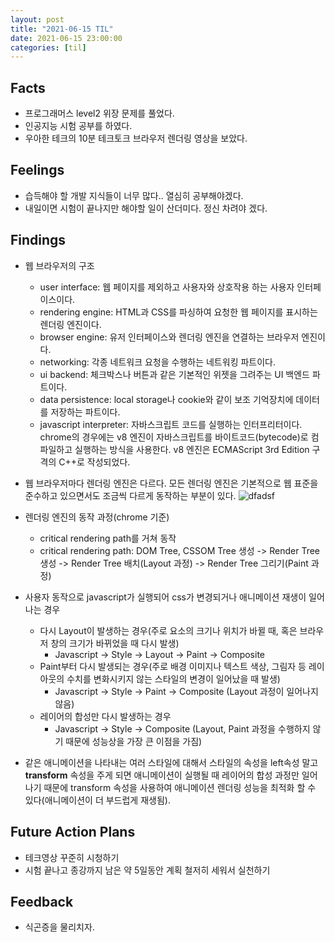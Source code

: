 ```yaml
---
layout: post
title: "2021-06-15 TIL"
date: 2021-06-15 23:00:00
categories: [til]
---
```


## Facts

- 프로그래머스 level2 위장 문제를 풀었다.
- 인공지능 시험 공부를 하였다.
- 우아한 테크의 10분 테크토크 브라우저 렌더링 영상을 보았다.

## Feelings
- 습득해야 할 개발 지식들이 너무 많다.. 열심히 공부해야겠다.
- 내일이면 시험이 끝나지만 해야할 일이 산더미다. 정신 차려야 겠다.


## Findings

- 웹 브라우저의 구조
    - user interface: 웹 페이지를 제외하고 사용자와 상호작용 하는 사용자 인터페이스이다.
    - rendering engine: HTML과 CSS를 파싱하여 요청한 웹 페이지를 표시하는 렌더링 엔진이다.
    - browser engine: 유저 인터페이스와 렌더링 엔진을 연결하는 브라우저 엔진이다.
    - networking: 각종 네트워크 요청을 수행하는 네트워킹 파트이다.
    - ui backend: 체크박스나 버튼과 같은 기본적인 위젯을 그려주는 UI 백엔드 파트이다.
    - data persistence: local storage나 cookie와 같이 보조 기억장치에 데이터를 저장하는 파트이다.
    - javascript interpreter: 자바스크립트 코드를 실행하는 인터프리터이다. chrome의 경우에는 v8 엔진이 자바스크립트를 바이트코드(bytecode)로 컴파일하고 실행하는 방식을 사용한다. v8 엔진은 ECMAScript 3rd Edition 구격의 C++로 작성되었다.

- 웹 브라우저마다 렌더링 엔진은 다르다. 모든 렌더링 엔진은 기본적으로 웹 표준을 준수하고 있으면서도 조금씩 다르게 동작하는 부분이 있다.
![dfadsf](https://user-images.githubusercontent.com/59640337/122078902-e2e34380-ce37-11eb-9e3c-059479ece220.png)

- 렌더링 엔진의 동작 과정(chrome 기준)
    - critical rendering path를 거쳐 동작
    - critical rendering path: DOM Tree, CSSOM Tree 생성 -> Render Tree 생성 -> Render Tree 배치(Layout 과정) -> Render Tree 그리기(Paint 과정)

- 사용자 동작으로 javascript가 실행되어 css가 변경되거나 애니메이션 재생이 일어나는 경우
    - 다시 Layout이 발생하는 경우(주로 요소의 크기나 위치가 바뀔 때, 혹은 브라우저 창의 크기가 바뀌었을 때 다시 발생)
        - Javascript -> Style -> Layout -> Paint -> Composite
    - Paint부터 다시 발생되는 경우(주로 배경 이미지나 텍스트 색상, 그림자 등 레이아웃의 수치를 변화시키지 않는 스타일의 변경이 일어났을 때 발생)
        - Javascript -> Style -> Paint -> Composite (Layout 과정이 일어나지 않음)
    - 레이어의 합성만 다시 발생하는 경우
        - Javascript -> Style -> Composite (Layout, Paint 과정을 수행하지 않기 때문에 성능상을 가장 큰 이점을 가짐)

- 같은 애니메이션을 나타내는 여러 스타일에 대해서 스타일의 속성을 left속성 말고 **transform** 속성을 주게 되면 애니메이션이 실행될 때 레이어의 합성 과정만 일어나기 때문에 transform 속성을 사용하여 애니메이션 렌더링 성능을 최적화 할 수 있다(애니메이션이 더 부드럽게 재생됨).


## Future Action Plans
- 테크영상 꾸준히 시청하기
- 시험 끝나고 종강까지 남은 약 5일동안 계획 철저히 세워서 실천하기

## Feedback

- 식곤증을 물리치자.
